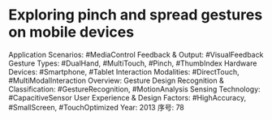 # Exploring pinch and spread gestures on mobile devices

Application Scenarios: #MediaControl
Feedback & Output: #VisualFeedback
Gesture Types: #DualHand, #MultiTouch, #Pinch, #ThumbIndex
Hardware Devices: #Smartphone, #Tablet
Interaction Modalities: #DirectTouch, #MultiModalInteraction
Overview: Gesture Design
Recognition & Classification: #GestureRecognition, #MotionAnalysis
Sensing Technology: #CapacitiveSensor
User Experience & Design Factors: #HighAccuracy, #SmallScreen, #TouchOptimized
Year: 2013
序号: 78